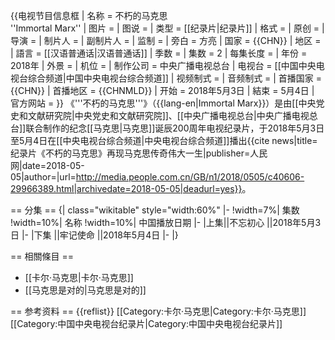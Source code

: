 {{电视节目信息框
| 名称       = 不朽的马克思<br>''Immortal Marx''
| 图片       = 
| 图说       = 
| 类型       = [[纪录片|纪录片]]
| 格式       = 
| 原创       = 
| 导演       = 
| 制片人     = 
| 副制片人   = 
| 监制       = 
| 旁白       = 方亮
| 国家       = {{CHN}}
| 地区       = 
| 語言       = [[汉语普通话|汉语普通话]]
| 季数       = 
| 集数       = 2
| 每集长度   = 
| 年份       = 2018年
| 外景       = 
| 机位       = 
| 制作公司   = 中央广播电视总台
| 电视台     = [[中国中央电视台综合频道|中国中央电视台综合频道]]
| 视频制式   = 
| 音频制式   = 
| 首播国家   = {{CHN}}
| 首播地区   = {{CHNMLD}}
| 开始       =  2018年5月3日
| 結束       =  5月4日
| 官方网站   = 
}}
《'''不朽的马克思'''》（{{lang-en|Immortal Marx}}）是由[[中央党史和文献研究院|中央党史和文献研究院]]、[[中央广播电视总台|中央广播电视总台]]联合制作的纪念[[马克思|马克思]]诞辰200周年电视纪录片，于2018年5月3日至5月4日在[[中央电视台综合频道|中央电视台综合频道]]播出<ref>{{cite news|title=纪录片《不朽的马克思》再现马克思传奇伟大一生|publisher=人民网|date=2018-05-05|author=|url=http://media.people.com.cn/GB/n1/2018/0505/c40606-29966389.html|archivedate=2018-05-05|deadurl=yes}}</ref>。

== 分集 ==
{| class="wikitable" style="width:60%"
|-
!width=7%| 集数
!width=10%| 名称
!width=10%| 中国播放日期
|-
|上集||不忘初心  ||2018年5月3日
|-
|下集 ||牢记使命 ||2018年5月4日
|-
|}

== 相關條目 ==
* [[卡尔·马克思|卡尔·马克思]]
* [[马克思是对的|马克思是对的]]

== 参考资料 ==
{{reflist}}
[[Category:卡尔·马克思|Category:卡尔·马克思]]
[[Category:中国中央电视台纪录片|Category:中国中央电视台纪录片]]